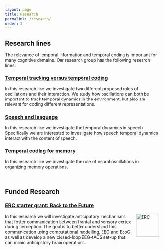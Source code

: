 ```yaml
---
layout: page
title: Research
permalink: /research/
order: 2
---
```


## Research lines

The relevance of temporal information and temporal coding is important for many cognitive domains. Our research group has the following research lines.
### [Temporal tracking versus temporal coding](/main/research/lines/2022/01/24/tracking-versus-coding.html)

In this research line we investigate two different proposed roles of oscillations and their interaction. We study how oscillations can both be important to track temporal dynamics in the environment, but also are relevant for coding different representations.

### [Speech and language](/main/research/lines/2022/01/24/speech-and-language.html)

In this research line we investigate the temporal dynamics in speech. Specifically we are interested to investigate how speech temporal dynamics interact with the content of speech.

### [Temporal coding for memory](/main/research/lines/2022/01/24/coding-for-memory.html)

In this research line we investigate the role of neural oscillations in organizing memory operations.

<br>

## Funded Research

### [ERC starter grant: Back to the Future](/main/research/lines/2023/01/24/back-to-the-future.html)

<img src="{{ site.baseurl }}/assets/images/European_Research_Council_logo.png" title="ERC" alt="ERC" width="75" align=right style="padding-left:10pt; padding-bottom:10pt"/>

In this research we will investigate anticipatory mechanisms that foster communication between frontal and sensory cortex during perception. The goal is to better understand this communication using computational modelling, EEG and EcoG as well as develop a new closed-loop EEG-tACS set-up that can mimic anticipatory brain operations.

<br>